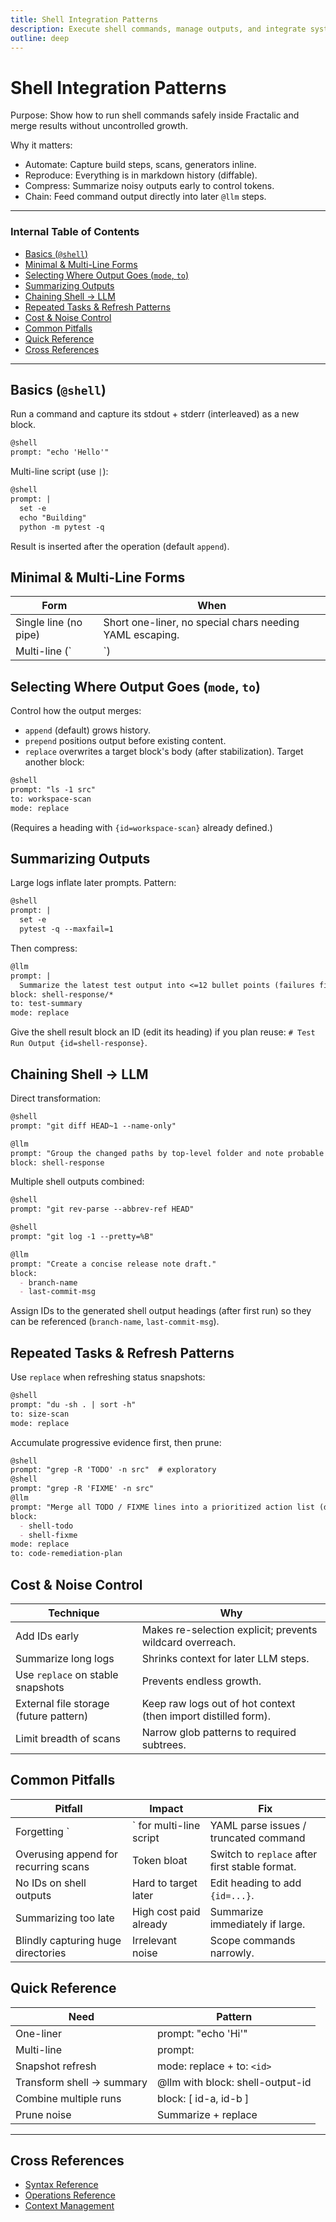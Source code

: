 ```yaml
---
title: Shell Integration Patterns
description: Execute shell commands, manage outputs, and integrate system tools with Fractalic workflows
outline: deep
---
```


# Shell Integration Patterns

Purpose: Show how to run shell commands safely inside Fractalic and merge results without uncontrolled growth.

Why it matters:
- Automate: Capture build steps, scans, generators inline.
- Reproduce: Everything is in markdown history (diffable).
- Compress: Summarize noisy outputs early to control tokens.
- Chain: Feed command output directly into later `@llm` steps.

---
### Internal Table of Contents
- [Basics (`@shell`)](#basics-shell)
- [Minimal & Multi-Line Forms](#minimal--multi-line-forms)
- [Selecting Where Output Goes (`mode`, `to`)](#selecting-where-output-goes-mode-to)
- [Summarizing Outputs](#summarizing-outputs)
- [Chaining Shell → LLM](#chaining-shell--llm)
- [Repeated Tasks & Refresh Patterns](#repeated-tasks--refresh-patterns)
- [Cost & Noise Control](#cost--noise-control)
- [Common Pitfalls](#common-pitfalls)
- [Quick Reference](#quick-reference)
- [Cross References](#cross-references)

---
## Basics (`@shell`)
Run a command and capture its stdout + stderr (interleaved) as a new block.
```markdown
@shell
prompt: "echo 'Hello'"
```
Multi-line script (use `|`):
```markdown
@shell
prompt: |
  set -e
  echo "Building"
  python -m pytest -q
```
Result is inserted after the operation (default `append`).

## Minimal & Multi-Line Forms
Form | When
---- | ----
Single line (no pipe) | Short one-liner, no special chars needing YAML escaping.
Multi-line (`|`) | Any script with newlines, quotes, or colons.

## Selecting Where Output Goes (`mode`, `to`)
Control how the output merges:
- `append` (default) grows history.
- `prepend` positions output before existing content.
- `replace` overwrites a target block's body (after stabilization).
Target another block:
```markdown
@shell
prompt: "ls -1 src"
to: workspace-scan
mode: replace
```
(Requires a heading with `{id=workspace-scan}` already defined.)

## Summarizing Outputs
Large logs inflate later prompts. Pattern:
```markdown
@shell
prompt: |
  set -e
  pytest -q --maxfail=1
```
Then compress:
```markdown
@llm
prompt: |
  Summarize the latest test output into <=12 bullet points (failures first). Keep only actionable info.
block: shell-response/*
to: test-summary
mode: replace
```
Give the shell result block an ID (edit its heading) if you plan reuse: `# Test Run Output {id=shell-response}`.

## Chaining Shell → LLM
Direct transformation:
```markdown
@shell
prompt: "git diff HEAD~1 --name-only"

@llm
prompt: "Group the changed paths by top-level folder and note probable change types."
block: shell-response
```
Multiple shell outputs combined:
```markdown
@shell
prompt: "git rev-parse --abbrev-ref HEAD"

@shell
prompt: "git log -1 --pretty=%B"

@llm
prompt: "Create a concise release note draft."
block:
  - branch-name
  - last-commit-msg
```
Assign IDs to the generated shell output headings (after first run) so they can be referenced (`branch-name`, `last-commit-msg`).

## Repeated Tasks & Refresh Patterns
Use `replace` when refreshing status snapshots:
```markdown
@shell
prompt: "du -sh . | sort -h"
to: size-scan
mode: replace
```
Accumulate progressive evidence first, then prune:
```markdown
@shell
prompt: "grep -R 'TODO' -n src"  # exploratory
@shell
prompt: "grep -R 'FIXME' -n src"
@llm
prompt: "Merge all TODO / FIXME lines into a prioritized action list (dedupe)."
block:
  - shell-todo
  - shell-fixme
mode: replace
to: code-remediation-plan
```

## Cost & Noise Control
Technique | Why
--------- | ---
Add IDs early | Makes re-selection explicit; prevents wildcard overreach.
Summarize long logs | Shrinks context for later LLM steps.
Use `replace` on stable snapshots | Prevents endless growth.
External file storage (future pattern) | Keep raw logs out of hot context (then import distilled form). 
Limit breadth of scans | Narrow glob patterns to required subtrees.

## Common Pitfalls
Pitfall | Impact | Fix
------- | ------ | ---
Forgetting `|` for multi-line script | YAML parse issues / truncated command | Always use `|` for multi-line.
Overusing append for recurring scans | Token bloat | Switch to `replace` after first stable format.
No IDs on shell outputs | Hard to target later | Edit heading to add `{id=...}`.
Summarizing too late | High cost paid already | Summarize immediately if large.
Blindly capturing huge directories | Irrelevant noise | Scope commands narrowly.

## Quick Reference
Need | Pattern
---- | -------
One-liner | prompt: "echo 'Hi'"
Multi-line | prompt: | (then lines)
Snapshot refresh | mode: replace + to: `<id>`
Transform shell → summary | @llm with block: shell-output-id
Combine multiple runs | block: [ id-a, id-b ]
Prune noise | Summarize + replace

---
## Cross References
- [Syntax Reference](syntax-reference.md)
- [Operations Reference](operations-reference.md)
- [Context Management](context-management.md)
